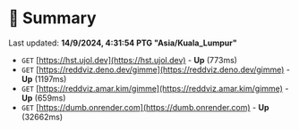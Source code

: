 # 📖 Summary
Last updated: **14/9/2024, 4:31:54 PTG "Asia/Kuala_Lumpur"**

- `GET` [https://hst.ujol.dev](https://hst.ujol.dev) - **Up** (773ms)
- `GET` [https://reddviz.deno.dev/gimme](https://reddviz.deno.dev/gimme) - **Up** (1197ms)
- `GET` [https://reddviz.amar.kim/gimme](https://reddviz.amar.kim/gimme) - **Up** (659ms)
- `GET` [https://dumb.onrender.com](https://dumb.onrender.com) - **Up** (32662ms)
